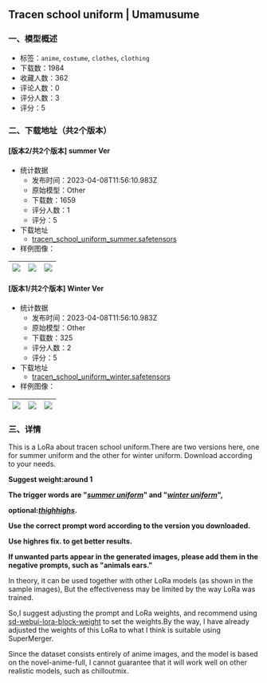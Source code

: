 ## Tracen school uniform | Umamusume
### 一、模型概述

- 标签：`anime`, `costume`, `clothes`, `clothing`
- 下载数：1984
- 收藏人数：362
- 评论人数：0
- 评分人数：3
- 评分：5

### 二、下载地址（共2个版本）

#### [版本2/共2个版本] summer Ver

- 统计数据
  - 发布时间：2023-04-08T11:56:10.983Z
  - 原始模型：Other
  - 下载数：1659
  - 评分人数：1
  - 评分：5
- 下载地址
  - [tracen_school_uniform_summer.safetensors](https://civitai.com/api/download/models/39919)
- 样例图像：

| <img src="https://image.civitai.com/xG1nkqKTMzGDvpLrqFT7WA/6e0bf2ab-5642-4bd4-d5a8-db33f34e6a00/width=450/442080.jpeg" /> | <img src="https://image.civitai.com/xG1nkqKTMzGDvpLrqFT7WA/9cb99f85-cd65-4216-2ce8-49d502c7ed00/width=450/442083.jpeg" /> | <img src="https://image.civitai.com/xG1nkqKTMzGDvpLrqFT7WA/1bd877e7-d70d-4d3b-cf79-cef6c57edc00/width=450/442082.jpeg" /> |
| ---- | ---- | ---- |

#### [版本1/共2个版本] Winter Ver

- 统计数据
  - 发布时间：2023-04-08T11:56:10.983Z
  - 原始模型：Other
  - 下载数：325
  - 评分人数：2
  - 评分：5
- 下载地址
  - [tracen_school_uniform_winter.safetensors](https://civitai.com/api/download/models/39921)
- 样例图像：

| <img src="https://image.civitai.com/xG1nkqKTMzGDvpLrqFT7WA/4d680089-7bdf-4fc9-db18-a923ae2f9300/width=450/442107.jpeg" /> | <img src="https://image.civitai.com/xG1nkqKTMzGDvpLrqFT7WA/fd013ea9-0067-4067-da13-7d6c17453000/width=450/442139.jpeg" /> | <img src="https://image.civitai.com/xG1nkqKTMzGDvpLrqFT7WA/fca622cc-cc5a-4107-d849-92307d049500/width=450/442154.jpeg" /> |
| ---- | ---- | ---- |


### 三、详情
<p>This is a LoRa about tracen school uniform.There are two versions here, one for summer uniform and the other for winter uniform. Download according to your needs.</p><p></p><p><strong>Suggest weight:around 1</strong></p><p><strong>The trigger words are "<em><u>summer uniform</u></em>" and "<em><u>winter uniform</u></em>",</strong></p><p><strong>optional:<em><u>thighhighs</u></em>.</strong></p><p><strong>Use the correct prompt word according to the version you downloaded.</strong></p><p><strong>Use highres fix. to get better results.</strong></p><p><strong>If unwanted parts appear in the generated images, please add them in the negative prompts, such as "animals ears."</strong></p><p></p><p>In theory, it can be used together with other LoRa models (as shown in the sample images), But the effectiveness may be limited by the way LoRa was trained.</p><p>So,I suggest adjusting the prompt and LoRa weights, and recommend using <a target="_blank" rel="ugc" href="https://github.com/hako-mikan/sd-webui-lora-block-weight">sd-webui-lora-block-weight</a> to set the weights.By the way, I have already adjusted the weights of this LoRa to what I think is suitable using SuperMerger.</p><p></p><p>Since the dataset consists entirely of anime images, and the model is based on the novel-anime-full, I cannot guarantee that it will work well on other realistic models, such as chilloutmix.</p><p></p>